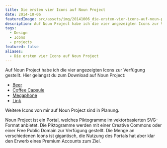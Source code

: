 ```yaml
---
title: Die ersten vier Icons auf Noun Project
date: 2014-10-06
featuredImage: src/assets/img/20141006_die-ersten-vier-icons-auf-noun-project_0.png
description: Auf Noun Project habe ich die vier angezeigten Icons zur Verfügung gestellt.
tags:
  - Design
  - Icons
  - projects
featured: false
aliases:
  - Die ersten vier Icons auf Noun Project
---
```

Auf Noun Project habe ich die vier angezeigten Icons zur Verfügung gestellt. Hier gelangst du zum Download auf Noun Project:

- [Beer](http://thenounproject.com/term/beer/53973/)
- [Coffee Capsule](http://thenounproject.com/term/coffee-capsule/17251/)
- [Megaphone](http://thenounproject.com/term/megaphone/17250/)
- [Link](http://thenounproject.com/term/link/17247/)

Weitere Icons von mir auf Noun Project sind in Planung.

Noun Project ist ein Portal, welches Piktogramme im vektorbasierten SVG-Format anbietet. Die Piktogramme werden mit einer Creative Commons oder einer Free Public Domain zur Verfügung gestellt. Die Menge an verschiedenen Icons ist gigantisch, die Nutzung des Portals hat aber klar den Erwerb eines Premium Accounts zum Ziel.
